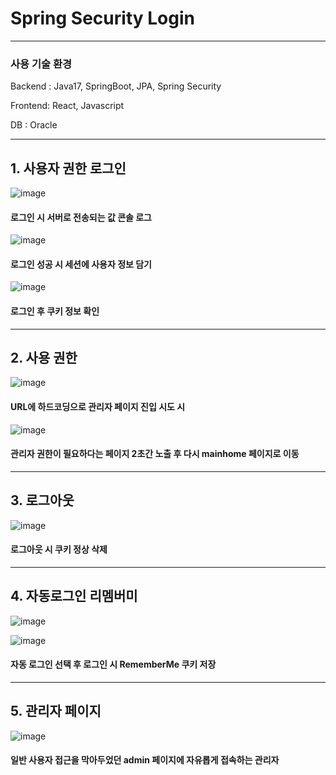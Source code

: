 # Spring Security Login

---------------------
### 사용 기술 환경

Backend : Java17, SpringBoot, JPA, Spring Security

Frontend: React, Javascript

DB : Oracle

-----------------------

## 1. 사용자 권한 로그인


![image](https://github.com/user-attachments/assets/d3bf23f6-15d5-4d10-ab63-6b12fb50f74c)

#### 로그인 시 서버로 전송되는 값 콘솔 로그

![image](https://github.com/user-attachments/assets/6ee5982d-6c38-4f83-a5b9-ff626eec0a43)

#### 로그인 성공 시 세션에 사용자 정보 담기

![image](https://github.com/user-attachments/assets/49a87323-5326-4d1d-9ef2-c8ef1420cc3d)

#### 로그인 후 쿠키 정보 확인


----------------------------

## 2. 사용 권한

![image](https://github.com/user-attachments/assets/1ba2225a-fc51-4f2e-9b76-6c6a0c290d18)

#### URL에 하드코딩으로 관리자 페이지 진입 시도 시


![image](https://github.com/user-attachments/assets/f92c47e8-c1a8-41b0-97a1-396a95995aad)

#### 관리자 권한이 필요하다는 페이지 2초간 노출 후 다시 mainhome 페이지로 이동


----------------------


## 3. 로그아웃

![image](https://github.com/user-attachments/assets/3ed02996-e049-431e-acfa-86d4b17b95be)

#### 로그아웃 시 쿠키 정상 삭제


------------------------------


## 4. 자동로그인 리멤버미

![image](https://github.com/user-attachments/assets/fd5f3e73-9017-4dc3-9041-0d98d1b05a54)

![image](https://github.com/user-attachments/assets/3491a64a-0fca-462e-824d-62947057a795)

#### 자동 로그인 선택 후 로그인 시 RememberMe 쿠키 저장


-------------------------


## 5. 관리자 페이지

![image](https://github.com/user-attachments/assets/f5435b15-4b71-4fb0-8596-2c91df0d92f6)

#### 일반 사용자 접근을 막아두었던 admin 페이지에 자유롭게 접속하는 관리자





